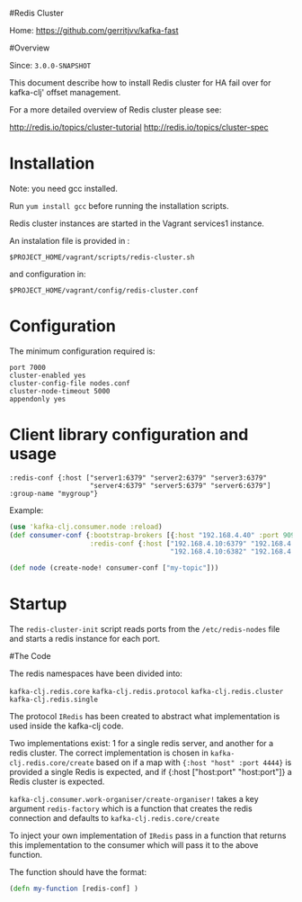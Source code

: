 #Redis Cluster

Home: https://github.com/gerritjvv/kafka-fast


#Overview

Since: `3.0.0-SNAPSHOT`

This document describe how to install Redis cluster for HA fail over for kafka-clj' offset management.

For a more detailed overview of Redis cluster please see:

http://redis.io/topics/cluster-tutorial
http://redis.io/topics/cluster-spec


# Installation


Note: you need gcc installed.

Run `yum install gcc` before running the installation scripts.

Redis cluster instances are started in the Vagrant services1 instance.

An instalation file is provided in :

`$PROJECT_HOME/vagrant/scripts/redis-cluster.sh`

and configuration in:

`$PROJECT_HOME/vagrant/config/redis-cluster.conf`


# Configuration

The minimum configuration required is:

```
port 7000
cluster-enabled yes
cluster-config-file nodes.conf
cluster-node-timeout 5000
appendonly yes
```


# Client library configuration and usage

```
:redis-conf {:host ["server1:6379" "server2:6379" "server3:6379"
                    "server4:6379" "server5:6379" "server6:6379"] :group-name "mygroup"}
```

Example:

```clojure
(use 'kafka-clj.consumer.node :reload)
(def consumer-conf {:bootstrap-brokers [{:host "192.168.4.40" :port 9092}]
                    :redis-conf {:host ["192.168.4.10:6379" "192.168.4.10:6380" "192.168.4.10:6381"
                                        "192.168.4.10:6382" "192.168.4.10:6383" ] :max-active 5 :timeout 1000 :group-name "test"} :conf {}})

(def node (create-node! consumer-conf ["my-topic"]))

```

# Startup

The `redis-cluster-init` script reads ports from the `/etc/redis-nodes` file and starts a redis instance for each port.



#The Code

The redis namespaces have been divided into:

`kafka-clj.redis.core`
`kafka-clj.redis.protocol`
`kafka-clj.redis.cluster`
`kafka-clj.redis.single`

The protocol `IRedis` has been created to abstract what implementation is used inside the kafka-clj code.

Two implementations exist: 1 for a single redis server, and another for a redis cluster.
The correct implementation is chosen in `kafka-clj.redis.core/create` based on if a map with `{:host "host" :port 4444}`
is provided a single Redis is expected, and if {:host ["host:port" "host:port"]} a Redis cluster is expected.

`kafka-clj.consumer.work-organiser/create-organiser!` takes a key argument `redis-factory` which is a function that
creates the redis connection and defaults to `kafka-clj.redis.core/create`

To inject your own implementation of `IRedis` pass in a function that returns this implementation to the consumer which
will pass it to the above function.

The function should have the format:

```clojure
(defn my-function [redis-conf] )
```





